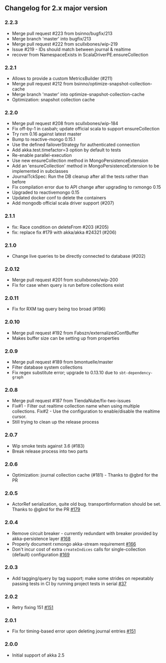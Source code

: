 ## Changelog for 2.x major version

### 2.2.3
* Merge pull request #223 from bsinno/bugfix/213
* Merge branch 'master' into bugfix/213
* Merge pull request #222 from scullxbones/wip-219
* Issue #219 - IDs should match between journal & realtime
* recover from NamespaceExists in ScalaDriverPE.ensureCollection

### 2.2.1
* Allows to provide a custom MetricsBuilder (#211)
* Merge pull request #212 from bsinno/optimize-snapshot-collection-cache
* Merge branch 'master' into optimize-snapshot-collection-cache
* Optimization: snapshot collection cache

### 2.2.0
* Merge pull request #208 from scullxbones/wip-184
* Fix off-by-1 in casbah; update official scala to support ensureCollection
* Try rxm 0.16 against latest master
* Bump to reactive-mongo 0.15.1
* Use the defined failoverStrategy for authenticated connection
* Add akka.test.timefactor=3 option by default to tests
* Re-enable parallel-execution
* Use new ensureCollection method in MongoPersistenceExtension
* Add an 'ensureCollection' method in MongoPersistenceExtension to be implemented in subclasses
* JournalTckSpec: Run the DB cleanup after all the tests rather than before
* Fix compilation error due to API change after upgrading to rxmongo 0.15
* Upgraded to reactivemongo 0.15
* Updated docker conf to delete the containers
* Add mongodb official scala driver support (#207)

### 2.1.1
* fix: Race condition on deleteFrom #203 (#205)
* fix: replace fix #179 with akka/akka #24321 (#206)

### 2.1.0
* Change live queries to be directly connected to database (#202)

### 2.0.12
* Merge pull request #201 from scullxbones/wip-200
* Fix for case when query is run before collections exist

### 2.0.11
* Fix for RXM tag query being too broad (#196)

### 2.0.10
* Merge pull request #192 from Fabszn/externalizedConfBuffer
* Makes buffer size can be setting up from properties

### 2.0.9
* Merge pull request #189 from bmontuelle/master
* Filter database system collections
* Fix regex substitute error; upgrade to 0.13.10 due to `sbt-dependency-graph`

### 2.0.8
* Merge pull request #187 from TiendaNube/fix-two-issues
* Fix#1 - Filter out realtime collection name when using multiple collections. Fix#2 - Use the configuration to enable/disable the realtime cursor.
* Still trying to clean up the release process

### 2.0.7
* Wip smoke tests against 3.6 (#183)
* Break release process into two parts

### 2.0.6
* Optimization: journal collection cache (#181) - Thanks to @gbrd for the PR

### 2.0.5
* ActorRef serialization, quite old bug. transportInformation should be set.  Thanks to @gbrd for the PR
[#179](https://github.com/scullxbones/akka-persistence-mongo/issues/179)

### 2.0.4
* Remove circuit breaker - currently redundant with breaker provided by akka-persistence layer [#168](https://github.com/scullxbones/akka-persistence-mongo/issues/168)
* Properly document rxmongo akka-stream requirement [#166](https://github.com/scullxbones/akka-persistence-mongo/issues/166)
* Don't incur cost of extra `createIndices` calls for single-collection (default) configuration [#169](https://github.com/scullxbones/akka-persistence-mongo/issues/169)

### 2.0.3
* Add tagging/query by tag support; make some strides on repeatably passing tests in CI by running project tests in serial
[#37](https://github.com/scullxbones/akka-persistence-mongo/issues/37)

### 2.0.2
* Retry fixing 151
[#151](https://github.com/scullxbones/akka-persistence-mongo/issues/151)

### 2.0.1
* Fix for timing-based error upon deleting journal entries [#151](https://github.com/scullxbones/akka-persistence-mongo/issues/151)

### 2.0.0
* Initial support of akka 2.5
